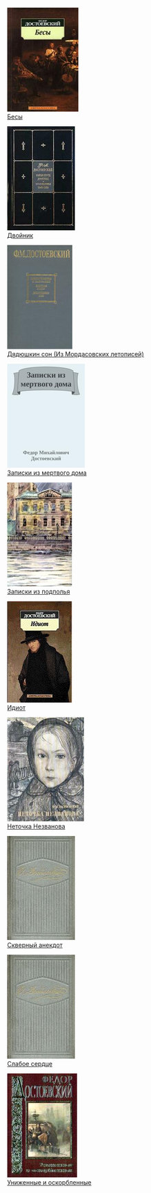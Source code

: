 ![](Бесы.jpg)  
[Бесы](Бесы.md)

![](Двойник.jpg)  
[Двойник](Двойник.md)

![](Дядюшкин%20сон%20(Из%20Мордасовских%20летописей).jpg)  
[Дядюшкин сон (Из Мордасовских летописей)](Дядюшкин%20сон%20(Из%20Мордасовских%20летописей).md)

![](Записки%20из%20мертвого%20дома.jpg)  
[Записки из мертвого дома](Записки%20из%20мертвого%20дома.md)

![](Записки%20из%20подполья.jpg)  
[Записки из подполья](Записки%20из%20подполья.md)

![](Идиот.jpg)  
[Идиот](Идиот.md)

![](Неточка%20Незванова.jpg)  
[Неточка Незванова](Неточка%20Незванова.md)

![](Скверный%20анекдот.jpg)  
[Скверный анекдот](Скверный%20анекдот.md)

![](Слабое%20сердце.jpg)  
[Слабое сердце](Слабое%20сердце.md)

![](Униженные%20и%20оскорбленные.jpg)  
[Униженные и оскорбленные](Униженные%20и%20оскорбленные.md)
